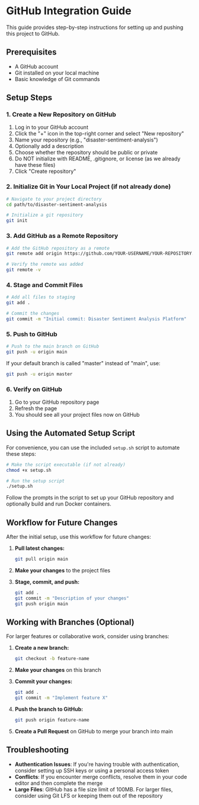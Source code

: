 # GitHub Integration Guide

This guide provides step-by-step instructions for setting up and pushing this project to GitHub.

## Prerequisites

- A GitHub account
- Git installed on your local machine
- Basic knowledge of Git commands

## Setup Steps

### 1. Create a New Repository on GitHub

1. Log in to your GitHub account
2. Click the "+" icon in the top-right corner and select "New repository"
3. Name your repository (e.g., "disaster-sentiment-analysis")
4. Optionally add a description
5. Choose whether the repository should be public or private
6. Do NOT initialize with README, .gitignore, or license (as we already have these files)
7. Click "Create repository"

### 2. Initialize Git in Your Local Project (if not already done)

```bash
# Navigate to your project directory
cd path/to/disaster-sentiment-analysis

# Initialize a git repository
git init
```

### 3. Add GitHub as a Remote Repository

```bash
# Add the GitHub repository as a remote
git remote add origin https://github.com/YOUR-USERNAME/YOUR-REPOSITORY.git

# Verify the remote was added
git remote -v
```

### 4. Stage and Commit Files

```bash
# Add all files to staging
git add .

# Commit the changes
git commit -m "Initial commit: Disaster Sentiment Analysis Platform"
```

### 5. Push to GitHub

```bash
# Push to the main branch on GitHub
git push -u origin main
```

If your default branch is called "master" instead of "main", use:

```bash
git push -u origin master
```

### 6. Verify on GitHub

1. Go to your GitHub repository page
2. Refresh the page
3. You should see all your project files now on GitHub

## Using the Automated Setup Script

For convenience, you can use the included `setup.sh` script to automate these steps:

```bash
# Make the script executable (if not already)
chmod +x setup.sh

# Run the setup script
./setup.sh
```

Follow the prompts in the script to set up your GitHub repository and optionally build and run Docker containers.

## Workflow for Future Changes

After the initial setup, use this workflow for future changes:

1. **Pull latest changes:**
   ```bash
   git pull origin main
   ```

2. **Make your changes** to the project files

3. **Stage, commit, and push:**
   ```bash
   git add .
   git commit -m "Description of your changes"
   git push origin main
   ```

## Working with Branches (Optional)

For larger features or collaborative work, consider using branches:

1. **Create a new branch:**
   ```bash
   git checkout -b feature-name
   ```

2. **Make your changes** on this branch

3. **Commit your changes:**
   ```bash
   git add .
   git commit -m "Implement feature X"
   ```

4. **Push the branch to GitHub:**
   ```bash
   git push origin feature-name
   ```

5. **Create a Pull Request** on GitHub to merge your branch into main

## Troubleshooting

- **Authentication Issues**: If you're having trouble with authentication, consider setting up SSH keys or using a personal access token
- **Conflicts**: If you encounter merge conflicts, resolve them in your code editor and then complete the merge
- **Large Files**: GitHub has a file size limit of 100MB. For larger files, consider using Git LFS or keeping them out of the repository